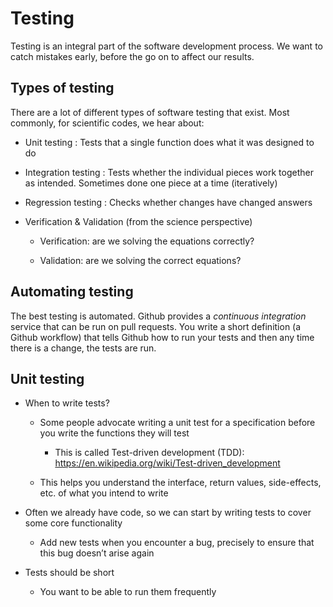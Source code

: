 # Testing

Testing is an integral part of the software development process.  We want to catch
mistakes early, before the go on to affect our results.

## Types of testing

There are a lot of different types of software testing that exist.
Most commonly, for scientific codes, we hear about:

* Unit testing : Tests that a single function does what it was designed to do

* Integration testing : Tests whether the individual pieces work together as intended.
  Sometimes done one piece at a time (iteratively)

* Regression testing : Checks whether changes have changed answers

* Verification & Validation (from the science perspective)

  * Verification: are we solving the equations correctly?

  * Validation: are we solving the correct equations?

## Automating testing

The best testing is automated.  Github provides a *continuous integration* service that can
be run on pull requests.  You write a short definition (a Github workflow) that tells Github
how to run your tests and then any time there is a change, the tests are run.

## Unit testing

* When to write tests?

  * Some people advocate writing a unit test for a specification
    before you write the functions they will test

    * This is called Test-driven development (TDD):
      https://en.wikipedia.org/wiki/Test-driven_development

  * This helps you understand the interface, return values,
    side-effects, etc. of what you intend to write

* Often we already have code, so we can start by writing tests to
  cover some core functionality

  * Add new tests when you encounter a bug, precisely to ensure that
    this bug doesn’t arise again

* Tests should be short

  * You want to be able to run them frequently



